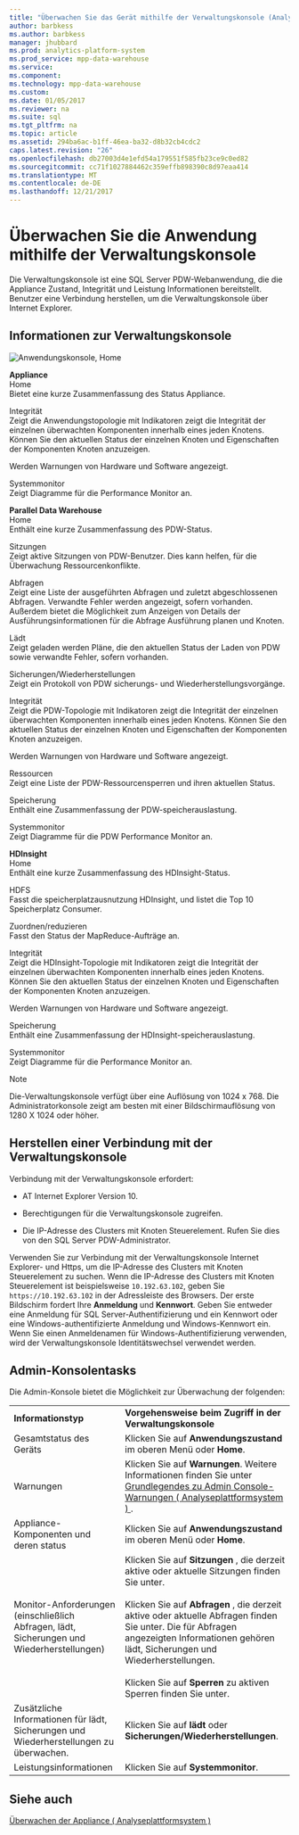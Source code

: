 ```yaml
---
title: "Überwachen Sie das Gerät mithilfe der Verwaltungskonsole (Analytics Platform System)"
author: barbkess
ms.author: barbkess
manager: jhubbard
ms.prod: analytics-platform-system
ms.prod_service: mpp-data-warehouse
ms.service: 
ms.component: 
ms.technology: mpp-data-warehouse
ms.custom: 
ms.date: 01/05/2017
ms.reviewer: na
ms.suite: sql
ms.tgt_pltfrm: na
ms.topic: article
ms.assetid: 294ba6ac-b1ff-46ea-ba32-d8b32cb4cdc2
caps.latest.revision: "26"
ms.openlocfilehash: db27003d4e1efd54a179551f585fb23ce9c0ed82
ms.sourcegitcommit: cc71f1027884462c359effb898390c8d97eaa414
ms.translationtype: MT
ms.contentlocale: de-DE
ms.lasthandoff: 12/21/2017
---
```

# <a name="monitor-the-appliance-by-using-the-admin-console"></a>Überwachen Sie die Anwendung mithilfe der Verwaltungskonsole
Die Verwaltungskonsole ist eine SQL Server PDW-Webanwendung, die die Appliance Zustand, Integrität und Leistung Informationen bereitstellt. Benutzer eine Verbindung herstellen, um die Verwaltungskonsole über Internet Explorer.  
  
## <a name="About"></a>Informationen zur Verwaltungskonsole  
![Anwendungskonsole, Home](./media/monitor-the-appliance-by-using-the-admin-console/SQL_Server_PDW_AdminConsol_ApplHome.png "SQL_Server_PDW_AdminConsol_ApplHome")  
  
**Appliance**  
Home  
Bietet eine kurze Zusammenfassung des Status Appliance.  
  
Integrität  
Zeigt die Anwendungstopologie mit Indikatoren zeigt die Integrität der einzelnen überwachten Komponenten innerhalb eines jeden Knotens. Können Sie den aktuellen Status der einzelnen Knoten und Eigenschaften der Komponenten Knoten anzuzeigen.  
  
Werden Warnungen von Hardware und Software angezeigt.  
  
Systemmonitor  
Zeigt Diagramme für die Performance Monitor an.  
  
**Parallel Data Warehouse**  
Home  
Enthält eine kurze Zusammenfassung des PDW-Status.  
  
Sitzungen  
Zeigt aktive Sitzungen von PDW-Benutzer. Dies kann helfen, für die Überwachung Ressourcenkonflikte.  
  
Abfragen  
Zeigt eine Liste der ausgeführten Abfragen und zuletzt abgeschlossenen Abfragen. Verwandte Fehler werden angezeigt, sofern vorhanden. Außerdem bietet die Möglichkeit zum Anzeigen von Details der Ausführungsinformationen für die Abfrage Ausführung planen und Knoten.  
  
Lädt  
Zeigt geladen werden Pläne, die den aktuellen Status der Laden von PDW sowie verwandte Fehler, sofern vorhanden.  
  
Sicherungen/Wiederherstellungen  
Zeigt ein Protokoll von PDW sicherungs- und Wiederherstellungsvorgänge.  
  
Integrität  
Zeigt die PDW-Topologie mit Indikatoren zeigt die Integrität der einzelnen überwachten Komponenten innerhalb eines jeden Knotens. Können Sie den aktuellen Status der einzelnen Knoten und Eigenschaften der Komponenten Knoten anzuzeigen.  
  
Werden Warnungen von Hardware und Software angezeigt.  
  
Ressourcen  
Zeigt eine Liste der PDW-Ressourcensperren und ihren aktuellen Status.  
  
Speicherung  
Enthält eine Zusammenfassung der PDW-speicherauslastung.  
  
Systemmonitor  
Zeigt Diagramme für die PDW Performance Monitor an.  
  
**HDInsight**  
Home  
Enthält eine kurze Zusammenfassung des HDInsight-Status.  
  
HDFS  
Fasst die speicherplatzausnutzung HDInsight, und listet die Top 10 Speicherplatz Consumer.  
  
Zuordnen/reduzieren  
Fasst den Status der MapReduce-Aufträge an.  
  
Integrität  
Zeigt die HDInsight-Topologie mit Indikatoren zeigt die Integrität der einzelnen überwachten Komponenten innerhalb eines jeden Knotens. Können Sie den aktuellen Status der einzelnen Knoten und Eigenschaften der Komponenten Knoten anzuzeigen.  
  
Werden Warnungen von Hardware und Software angezeigt.  
  
Speicherung  
Enthält eine Zusammenfassung der HDInsight-speicherauslastung.  
  
Systemmonitor  
Zeigt Diagramme für die Performance Monitor an.  
  
> [!NOTE]  
> Die-Verwaltungskonsole verfügt über eine Auflösung von 1024 x 768. Die Administratorkonsole zeigt am besten mit einer Bildschirmauflösung von 1280 X 1024 oder höher.  
  
## <a name="Connect"></a>Herstellen einer Verbindung mit der Verwaltungskonsole  
Verbindung mit der Verwaltungskonsole erfordert:  
  
-   AT Internet Explorer Version 10.  
  
-   Berechtigungen für die Verwaltungskonsole zugreifen. <!-- MISSING LINKS See [Grant Permissions to Use the Admin Console &#40;SQL Server PDW&#41;](../sqlpdw/grant-permissions-to-use-the-admin-console-sql-server-pdw.md).  -->  
  
-   Die IP-Adresse des Clusters mit Knoten Steuerelement.  Rufen Sie dies von den SQL Server PDW-Administrator.  
  
Verwenden Sie zur Verbindung mit der Verwaltungskonsole Internet Explorer- und Https, um die IP-Adresse des Clusters mit Knoten Steuerelement zu suchen. Wenn die IP-Adresse des Clusters mit Knoten Steuerelement ist beispielsweise `10.192.63.102`, geben Sie `https://10.192.63.102` in der Adressleiste des Browsers. Der erste Bildschirm fordert Ihre **Anmeldung** und **Kennwort**. Geben Sie entweder eine Anmeldung für SQL Server-Authentifizierung und ein Kennwort oder eine Windows-authentifizierte Anmeldung und Windows-Kennwort ein. Wenn Sie einen Anmeldenamen für Windows-Authentifizierung verwenden, wird der Verwaltungskonsole Identitätswechsel verwendet werden.  
  
## <a name="RelatedTasks"></a>Admin-Konsolentasks  
Die Admin-Konsole bietet die Möglichkeit zur Überwachung der folgenden:  
  
|||  
|-|-|  
|**Informationstyp**|**Vorgehensweise beim Zugriff in der Verwaltungskonsole**|  
|Gesamtstatus des Geräts|Klicken Sie auf **Anwendungszustand** im oberen Menü oder **Home**.|  
|Warnungen|Klicken Sie auf **Warnungen**. Weitere Informationen finden Sie unter [Grundlegendes zu Admin Console-Warnungen &#40; Analyseplattformsystem &#41; ](understanding-admin-console-alerts.md).|  
|Appliance-Komponenten und deren status|Klicken Sie auf **Anwendungszustand** im oberen Menü oder **Home**.|  
|Monitor-Anforderungen (einschließlich Abfragen, lädt, Sicherungen und Wiederherstellungen)|Klicken Sie auf **Sitzungen** , die derzeit aktive oder aktuelle Sitzungen finden Sie unter.<br /><br />Klicken Sie auf **Abfragen** , die derzeit aktive oder aktuelle Abfragen finden Sie unter. Die für Abfragen angezeigten Informationen gehören lädt, Sicherungen und Wiederherstellungen.<br /><br />Klicken Sie auf **Sperren** zu aktiven Sperren finden Sie unter.|  
|Zusätzliche Informationen für lädt, Sicherungen und Wiederherstellungen zu überwachen.|Klicken Sie auf **lädt** oder **Sicherungen/Wiederherstellungen**.|  
|Leistungsinformationen|Klicken Sie auf **Systemmonitor**.|  
  
## <a name="see-also"></a>Siehe auch  
[Überwachen der Appliance &#40; Analyseplattformsystem &#41;](appliance-monitoring.md)  
  
